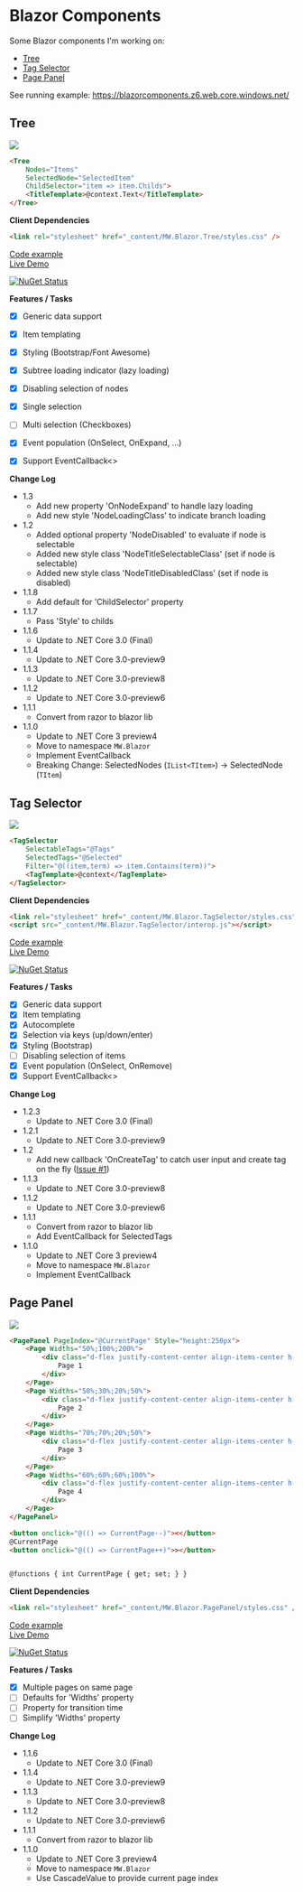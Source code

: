 # Blazor Components

Some Blazor components I'm working on:
- [Tree](#tree)
- [Tag Selector](#tagselector)
- [Page Panel](#pagepanel)

<!--![Build status](https://hdsonix.visualstudio.com/Blazor%20Components/_apis/build/status/Blazor%20Components-ASP.NET%20Core-CI)-->


See running example: https://blazorcomponents.z6.web.core.windows.net/

## <a name="tree"></a>Tree

![](https://raw.githubusercontent.com/mwinkler/Blazor.Components/master/doc/tree.png)

```html
<Tree 
    Nodes="Items" 
    SelectedNode="SelectedItem" 
    ChildSelector="item => item.Childs">
    <TitleTemplate>@context.Text</TitleTemplate>
</Tree>
```

**Client Dependencies**
```html
<link rel="stylesheet" href="_content/MW.Blazor.Tree/styles.css" />
```

[Code example](https://github.com/mwinkler/Blazor.Components/blob/master/example/ComponentsDemo/TreeSample.razor)  
[Live Demo](https://blazorcomponents.z6.web.core.windows.net)  

[![NuGet Status](https://img.shields.io/nuget/v/MW.Blazor.Tree.svg?style=flat&max-age=86400)](https://www.nuget.org/packages/MW.Blazor.Tree/)


**Features / Tasks**
- [x] Generic data support
- [x] Item templating
- [x] Styling (Bootstrap/Font Awesome)
- [x] Subtree loading indicator (lazy loading)
- [x] Disabling selection of nodes
- [x] Single selection
- [ ] Multi selection (Checkboxes)
- [x] Event population (OnSelect, OnExpand, ...)
- [x] Support EventCallback<>


**Change Log**
- 1.3
  - Add new property 'OnNodeExpand' to handle lazy loading
  - Add new style 'NodeLoadingClass' to indicate branch loading
- 1.2
  - Added optional property 'NodeDisabled' to evaluate if node is selectable
  - Added new style class 'NodeTitleSelectableClass' (set if node is selectable)
  - Added new style class 'NodeTitleDisabledClass' (set if node is disabled)
- 1.1.8
  - Add default for 'ChildSelector' property
- 1.1.7
  - Pass 'Style' to childs
- 1.1.6
  - Update to .NET Core 3.0 (Final)
- 1.1.4
  - Update to .NET Core 3.0-preview9
- 1.1.3
  - Update to .NET Core 3.0-preview8
- 1.1.2
  - Update to .NET Core 3.0-preview6
- 1.1.1
  - Convert from razor to blazor lib
- 1.1.0
  - Update to .NET Core 3 preview4
  - Move to namespace ```MW.Blazor```
  - Implement EventCallback
  - Breaking Change: SelectedNodes (```IList<TItem>```) -> SelectedNode (```TItem```)

## <a name="tagselector"></a>Tag Selector

![](https://raw.githubusercontent.com/mwinkler/Blazor.Components/master/doc/tag-selector.gif)

```html
<TagSelector 
    SelectableTags="@Tags" 
    SelectedTags="@Selected" 
    Filter="@((item,term) => item.Contains(term))">
    <TagTemplate>@context</TagTemplate>
</TagSelector>
```
**Client Dependencies**
```html
<link rel="stylesheet" href="_content/MW.Blazor.TagSelector/styles.css" />
<script src="_content/MW.Blazor.TagSelector/interop.js"></script>
```
[Code example](https://github.com/mwinkler/Blazor.Components/blob/master/example/ComponentsDemo/TagSelectorSample.razor)  
[Live Demo](https://blazorcomponents.z6.web.core.windows.net)  

[![NuGet Status](https://img.shields.io/nuget/v/MW.Blazor.TagSelector.svg?style=flat&max-age=86400)](https://www.nuget.org/packages/MW.Blazor.TagSelector/)

**Features / Tasks**
- [x] Generic data support
- [x] Item templating
- [x] Autocomplete
- [x] Selection via keys (up/down/enter)
- [x] Styling (Bootstrap)
- [ ] Disabling selection of items
- [x] Event population (OnSelect, OnRemove)
- [x] Support EventCallback<>

**Change Log**
- 1.2.3
  - Update to .NET Core 3.0 (Final)
- 1.2.1
  - Update to .NET Core 3.0-preview9
- 1.2
  - Add new callback 'OnCreateTag' to catch user input and create tag on the fly ([Issue #1](https://github.com/mwinkler/Blazor.Components/issues/1))
- 1.1.3
  - Update to .NET Core 3.0-preview8
- 1.1.2
  - Update to .NET Core 3.0-preview6
- 1.1.1
  - Convert from razor to blazor lib
  - Add EventCallback for SelectedTags
- 1.1.0
  - Update to .NET Core 3 preview4
  - Move to namespace ```MW.Blazor```
  - Implement EventCallback

## <a name="pagepanel"></a>Page Panel

![](https://raw.githubusercontent.com/mwinkler/Blazor.Components/master/doc/page-panel.gif)

```html
<PagePanel PageIndex="@CurrentPage" Style="height:250px">
    <Page Widths="50%;100%;200%">
        <div class="d-flex justify-content-center align-items-center h-100 text-white h4" style="background:#00ff90">
            Page 1
        </div>
    </Page>
    <Page Widths="50%;30%;20%;50%">
        <div class="d-flex justify-content-center align-items-center h-100 text-white h4" style="background:#1596c7">
            Page 2
        </div>
    </Page>
    <Page Widths="70%;70%;20%;50%">
        <div class="d-flex justify-content-center align-items-center h-100 text-white h4" style="background:#b823be">
            Page 3
        </div>
    </Page>
    <Page Widths="60%;60%;60%;100%">
        <div class="d-flex justify-content-center align-items-center h-100 text-white h4" style="background:#ff6a00">
            Page 4
        </div>
    </Page>
</PagePanel>

<button onclick="@(() => CurrentPage--)"><</button>
@CurrentPage
<button onclick="@(() => CurrentPage++)">></button>


@functions { int CurrentPage { get; set; } }
```

**Client Dependencies**
```html
<link rel="stylesheet" href="_content/MW.Blazor.PagePanel/styles.css" />
```
[Code example](https://github.com/mwinkler/Blazor.Components/blob/master/example/ComponentsDemo/PagePanelSample.razor)  
[Live Demo](https://blazorcomponents.z6.web.core.windows.net)  

[![NuGet Status](https://img.shields.io/nuget/v/MW.Blazor.PagePanel.svg?style=flat&max-age=86400)](https://www.nuget.org/packages/MW.Blazor.PagePanel/)

**Features / Tasks**
- [x] Multiple pages on same page
- [ ] Defaults for 'Widths' property
- [ ] Property for transition time
- [ ] Simplify 'Widths' property

**Change Log**
- 1.1.6
  - Update to .NET Core 3.0 (Final)
- 1.1.4
  - Update to .NET Core 3.0-preview9
- 1.1.3
  - Update to .NET Core 3.0-preview8
- 1.1.2
  - Update to .NET Core 3.0-preview6
- 1.1.1
  - Convert from razor to blazor lib
- 1.1.0
  - Update to .NET Core 3 preview4
  - Move to namespace ```MW.Blazor```
  - Use CascadeValue to provide current page index
